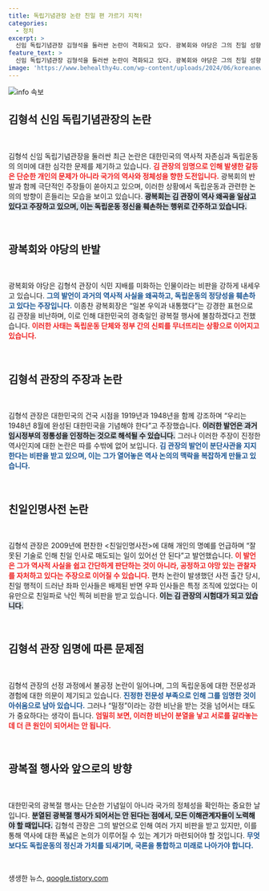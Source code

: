 ```yaml
---
title: 독립기념관장 논란 친일 편 가르기 지적!
categories:
  - 정치
excerpt: >
  신임 독립기념관장 김형석을 둘러싼 논란이 격화되고 있다. 광복회와 야당은 그의 친일 성향을 주장하며 사퇴를 촉구하지만, 그의 발언은 오히려 새로운 시각을 제시한다. 반목이 극심해진 가운데, 광복절을 앞두고 화합의 필요성이 절실히 대두되고 있다.
feature_text: >
  신임 독립기념관장 김형석을 둘러싼 논란이 격화되고 있다. 광복회와 야당은 그의 친일 성향을 주장하며 사퇴를 촉구하지만, 그의 발언은 오히려 새로운 시각을 제시한다. 반목이 극심해진 가운데, 광복절을 앞두고 화합의 필요성이 절실히 대두되고 있다.
image: 'https://www.behealthy4u.com/wp-content/uploads/2024/06/koreanews.jpg'
---
```


<p><img src="https://www.behealthy4u.com/wp-content/uploads/2024/06/koreanews.jpg" alt="info 속보" /></p>

<h2 data-ke-size="size26">김형석 신임 독립기념관장의 논란</h2>

<p data-ke-size="size16">&nbsp;</p>

<p>김형석 신임 독립기념관장을 둘러싼 최근 논란은 대한민국의 역사적 자존심과 독립운동의 의미에 대한 심각한 문제를 제기하고 있습니다. <b><span style="color: #ee2323;">김 관장의 임명으로 인해 발생한 갈등은 단순한 개인의 문제가 아니라 국가의 역사와 정체성을 향한 도전입니다.</span></b> 광복회의 반발과 함께 극단적인 주장들이 쏟아지고 있으며, 이러한 상황에서 독립운동과 관련한 논의의 방향이 흔들리는 모습을 보이고 있습니다. <b><span style="background-color: #21538527;">광복회는 김 관장이 역사 왜곡을 일삼고 있다고 주장하고 있으며, 이는 독립운동 정신을 훼손하는 행위로 간주하고 있습니다.</span></b> </p>

<p data-ke-size="size16">&nbsp;</p>

<h2 data-ke-size="size26">광복회와 야당의 반발</h2>

<p data-ke-size="size16">&nbsp;</p>

<p>광복회와 야당은 김형석 관장이 식민 지배를 미화하는 인물이라는 비판을 강하게 내세우고 있습니다. <b><span style="color: #1a5490;">그의 발언이 과거의 역사적 사실을 왜곡하고, 독립운동의 정당성을 훼손하고 있다는 주장입니다.</span></b> 이종찬 광복회장은 “일본 우익과 내통했다”는 강경한 표현으로 김 관장을 비난하며, 이로 인해 대한민국의 경축일인 광복절 행사에 불참하겠다고 전했습니다. <b><span style="color: #ee2323;">이러한 사태는 독립운동 단체와 정부 간의 신뢰를 무너뜨리는 상황으로 이어지고 있습니다.</span></b></p>

<p data-ke-size="size16">&nbsp;</p>

<h2 data-ke-size="size26">김형석 관장의 주장과 논란</h2>

<p data-ke-size="size16">&nbsp;</p>

<p>김형석 관장은 대한민국의 건국 시점을 1919년과 1948년을 함께 강조하며 “우리는 1948년 8월에 완성된 대한민국을 기념해야 한다”고 주장했습니다. <b><span style="background-color: #21538527;">이러한 발언은 과거 임시정부의 정통성을 인정하는 것으로 해석될 수 있습니다.</span></b> 그러나 이러한 주장이 진정한 역사인지에 대한 논란은 따를 수밖에 없어 보입니다. <b><span style="color: #1a5490;">김 관장의 발언이 분단사관을 지지한다는 비판을 받고 있으며, 이는 그가 열어놓은 역사 논의의 맥락을 복잡하게 만들고 있습니다.</span></b></p>

<p data-ke-size="size16">&nbsp;</p>

<h2 data-ke-size="size26">친일인명사전 논란</h2>

<p data-ke-size="size16">&nbsp;</p>

<p>김형석 관장은 2009년에 편찬한 &lt;친일인명사전&gt;에 대해 개인의 명예를 언급하며 “잘못된 기술로 인해 친일 인사로 매도되는 일이 있어선 안 된다”고 발언했습니다. <b><span style="color: #ee2323;">이 발언은 그가 역사적 사실을 쉽고 간단하게 판단하는 것이 아니라, 공정하고 야망 있는 관찰자를 자처하고 있다는 주장으로 이어질 수 있습니다.</span></b> 편차 논란이 발생했던 사전 출간 당시, 친일 행적이 드러난 좌파 인사들은 배제된 반면 우파 인사들은 특정 조직에 있었다는 이유만으로 친일파로 낙인 찍혀 비판을 받고 있습니다. <b><span style="background-color: #21538527;">이는 김 관장의 시험대가 되고 있습니다.</span></b></p>

<p data-ke-size="size16">&nbsp;</p>

<h2 data-ke-size="size26">김형석 관장 임명에 따른 문제점</h2>

<p data-ke-size="size16">&nbsp;</p>

<p>김형석 관장의 선정 과정에서 불공정 논란이 일어나며, 그의 독립운동에 대한 전문성과 경험에 대한 의문이 제기되고 있습니다. <b><span style="color: #1a5490;">진정한 전문성 부족으로 인해 그를 임명한 것이 아쉬움으로 남아 있습니다.</span></b> 그러나 “밀정”이라는 강한 비난을 받는 것을 넘어서는 태도가 중요하다는 생각이 듭니다. <b><span style="color: #ee2323;">엄밀히 보면, 이러한 비난이 분열을 낳고 서로를 갈라놓는 데 더 큰 원인이 되어서는 안 됩니다.</span></b> </p>

<p data-ke-size="size16">&nbsp;</p>

<h2 data-ke-size="size26">광복절 행사와 앞으로의 방향</h2>

<p data-ke-size="size16">&nbsp;</p>

<p>대한민국의 광복절 행사는 단순한 기념일이 아니라 국가의 정체성을 확인하는 중요한 날입니다. <b><span style="background-color: #21538527;">분열된 광복절 행사가 되어서는 안 된다는 점에서, 모든 이해관계자들이 노력해야 할 때입니다.</span></b> 김형석 관장은 그의 발언으로 인해 여러 가지 비판을 받고 있지만, 이를 통해 역사에 대한 폭넓은 논의가 이루어질 수 있는 계기가 마련되어야 할 것입니다. <b><span style="color: #1a5490;">무엇보다도 독립운동의 정신과 가치를 되새기며, 국론을 통합하고 미래로 나아가야 합니다.</span></b></p>

<p data-ke-size="size16">&nbsp;</p>
생생한 뉴스, <a href="https://qoogle.tistory.com" rel="dofollow">qoogle.tistory.com</a>


